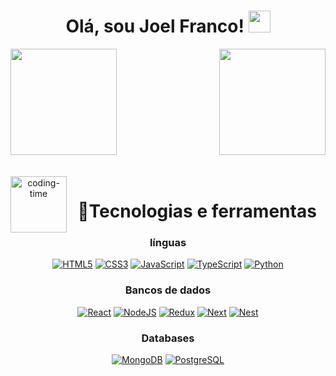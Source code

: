 <h1 align="center"><b>Olá, sou Joel Franco! </b><img src="https://media.giphy.com/media/hvRJCLFzcasrR4ia7z/giphy.gif" width="35"></h1>

<div>
  
  <img  height="170em" src="https://github-readme-stats.vercel.app/api?username=devjoelfranco&show_icons=true&theme=great-gatsby&include_all_commits=true&count_private=true"/>
  <img align="right" height="170em" src="https://github-readme-stats.vercel.app/api/top-langs/?username=devjoelfranco&layout=compact&langs_count=16&theme=great-gatsby"/>
</div>
<br>

<div  align="center"> 
  <div style="display: inline_block"><br>
    <img align="left" height="90" alt="coding-time" src="https://raw.githubusercontent.com/LuigiGf/LuigiGf/main/code.gif">
  <h1 align="center">🔧Tecnologias e ferramentas</h1>
  
### línguas
[<img alt="HTML5" src="https://img.shields.io/badge/html5%20-%23E34F26.svg?&style=for-the-badge&logo=html5&logoColor=white"/>](https://developer.mozilla.org/en-US/docs/Web/HTML) 
[<img alt="CSS3" src="https://img.shields.io/badge/css3%20-%231572B6.svg?&style=for-the-badge&logo=css3&logoColor=white"/>](https://developer.mozilla.org/en-US/docs/Web/CSS) 
[<img alt="JavaScript" src="https://img.shields.io/badge/javascript%20-%23323330.svg?&style=for-the-badge&logo=javascript&logoColor=%23F7DF1E"/>](https://developer.mozilla.org/en-US/docs/Web/javascript) 
[<img alt="TypeScript" src="https://img.shields.io/badge/typescript%20-%23007ACC.svg?&style=for-the-badge&logo=typescript&logoColor=white"/>](https://www.typescriptlang.org/) 
[<img alt="Python" src="https://img.shields.io/badge/Python-3776AB?style=for-the-badge&logo=python&logoColor=white"/>](https://www.python.org/) 

### Bancos de dados
[<img alt="React" src="https://img.shields.io/badge/react%20-%2320232a.svg?&style=for-the-badge&logo=react&logoColor=%2361DAFB"/>](https://react.dev/) 
[<img alt="NodeJS" src="https://img.shields.io/badge/node.js%20-%2343853D.svg?&style=for-the-badge&logo=node.js&logoColor=white"/>](https://nodejs.org/en/) 
[<img alt="Redux" src="https://img.shields.io/badge/redux%20-%23593d88.svg?&style=for-the-badge&logo=redux&logoColor=white"/>](https://redux.js.org/) 
[<img alt="Next" src="https://img.shields.io/badge/Next-black?style=for-the-badge&logo=next.js&logoColor=white" />](https://nextjs.org/)
[<img alt="Nest" src="https://img.shields.io/badge/nestjs%20-%23bd082c.svg?&style=for-the-badge&logo=nestjs&logoColor=white" />](https://nestjs.com/)

### Databases
[<img alt="MongoDB" src ="https://img.shields.io/badge/MongoDB-%234ea94b.svg?&style=for-the-badge&logo=mongodb&logoColor=white"/>](https://www.mongodb.com/) 
[<img alt="PostgreSQL" src="https://img.shields.io/badge/postgresql%20-%230064a5.svg?&style=for-the-badge&logo=postgresql&logoColor=white"/>](https://www.postgresql.org/) 
    
   </div> 
    
  

